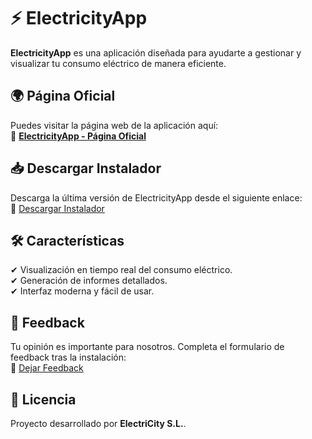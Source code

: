 # ⚡ ElectricityApp

**ElectricityApp** es una aplicación diseñada para ayudarte a gestionar y visualizar tu consumo eléctrico de manera eficiente.  

## 🌍 Página Oficial  
Puedes visitar la página web de la aplicación aquí:  
🔗 **[ElectricityApp - Página Oficial](https://hugomm115.github.io/ElectriCityApp/)**  

## 📥 Descargar Instalador  
Descarga la última versión de ElectricityApp desde el siguiente enlace:  
🔗 [Descargar Instalador](https://drive.google.com/file/d/1_ETozsPb5OF_RQ4FNR2T41W9x4BvGhd5/view?usp=sharing)  

## 🛠 Características  
✔ Visualización en tiempo real del consumo eléctrico.  
✔ Generación de informes detallados.  
✔ Interfaz moderna y fácil de usar.  

## 💬 Feedback  
Tu opinión es importante para nosotros. Completa el formulario de feedback tras la instalación:  
🔗 [Dejar Feedback](https://forms.gle/Gne8K31tTsAwTjG16)  

## 📜 Licencia  
Proyecto desarrollado por **ElectriCity S.L.**.  
